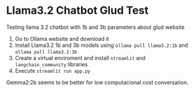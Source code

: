 # Llama3.2 Chatbot Glud Test
Testing llama 3.2 chatbot with 1b and 3b parameters about glud website

1. Go to Ollama website and download it
2. Install Llama3.2 1b and 3b models using `ollama pull llama3.2:1b` and `ollama pull llama3.2:3b`
3. Create a virtual enviroment and install `streamlit` and `langchain_community` libraries
4. Execute `streamlit run app.py`

Gemma2:2b seems to be better for low computacional cost conversation. 